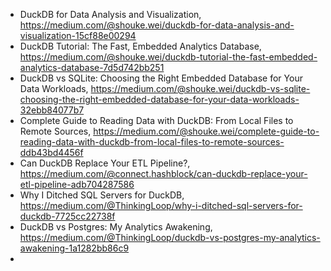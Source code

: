 

 - DuckDB for Data Analysis and Visualization, https://medium.com/@shouke.wei/duckdb-for-data-analysis-and-visualization-15cf88e00294
 - DuckDB Tutorial: The Fast, Embedded Analytics Database, https://medium.com/@shouke.wei/duckdb-tutorial-the-fast-embedded-analytics-database-7d5d742bb251
 - DuckDB vs SQLite: Choosing the Right Embedded Database for Your Data Workloads, https://medium.com/@shouke.wei/duckdb-vs-sqlite-choosing-the-right-embedded-database-for-your-data-workloads-32ebb84077b7
 - Complete Guide to Reading Data with DuckDB: From Local Files to Remote Sources, https://medium.com/@shouke.wei/complete-guide-to-reading-data-with-duckdb-from-local-files-to-remote-sources-ddb43bd4456f
 - Can DuckDB Replace Your ETL Pipeline?, https://medium.com/@connect.hashblock/can-duckdb-replace-your-etl-pipeline-adb704287586
 - Why I Ditched SQL Servers for DuckDB, https://medium.com/@ThinkingLoop/why-i-ditched-sql-servers-for-duckdb-7725cc22738f
 - DuckDB vs Postgres: My Analytics Awakening, https://medium.com/@ThinkingLoop/duckdb-vs-postgres-my-analytics-awakening-1a1282bb86c9
 - 
